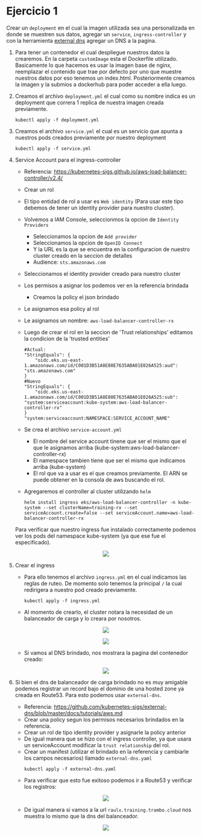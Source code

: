 # Ejercicio 1
Crear un `deployment` en el cual la imagen utilizada sea una personalizada en donde se muestren sus datos, agregar un `service`, `ingress-controller` y con la herramienta [external dns](https://github.com/kubernetes-sigs/external-dns) agregar un DNS a la pagina. 

1. Para tener un contenedor el cual despliegue nuestros datos la crearemos. En la carpeta `customImage` esta el Dockerfile utilizado. Basicamente lo que hacemos es usar la imagen base de nginx, reemplazar el contenido que trae por defecto por uno que muestre nuestros datos por eso tenemos un index.html. Posteriormente creamos la imagen y la submios a dockerhub para poder acceder a ella luego.

2. Creamos el archivo `deployment.yml` el cual como su nombre indica es un deployment que correra 1 replica de nuestra imagen creada previamente. 
    ```
    kubectl apply -f deployment.yml
    ```

3. Creamos el archivo `service.yml` el cual es un servicio que apunta a nuestros pods creados previamente por nuestro deployment
    ```
    kubectl apply -f service.yml
    ```

4. Service Account para el ingress-controller 
    - Referencia: https://kubernetes-sigs.github.io/aws-load-balancer-controller/v2.4/
    - Crear un rol 
    - El tipo entidad de rol a usar es `Web identity` (Para usar este tipo debemos de tener un identity provider para nuestro cluster).
    - Volvemos a IAM Console, seleccionmos la opcion de `Identity Providers`
      + Seleccionamos la opcion de `Add provider`
      + Seleccionamos la opcion de `OpenID Connect`
      + Y la URL es la que se encuentra en la configuracion de nuestro cluster creado en la seccion de detalles
      + Audience: `sts.amazonaws.com`
    - Seleccionamos el identity provider creado para nuestro cluster
    - Los permisos a asignar los podemos ver en la referencia brindada 
      + Creamos la policy el json brindado
    - Le asignamos esa policy al rol
    - Le asignamos un nombre: `aws-load-balancer-controller-rx`
    - Luego de crear el rol en la seccion de 'Trust relationships' editamos la condicion de la 'trusted entities'
        ```
        #Actual: 
        "StringEquals": {
            "oidc.eks.us-east-1.amazonaws.com/id/C001D3B51A8E80E7635ABA01E026A525:aud": "sts.amazonaws.com"
        }
        #Nuevo
        "StringEquals": {
            "oidc.eks.us-east-1.amazonaws.com/id/C001D3B51A8E80E7635ABA01E026A525:sub": "system:serviceaccount:kube-system:aws-load-balancer-controller-rx"
        }
        "system:serviceaccount:NAMESPACE:SERVICE_ACCOUNT_NAME"
        ```

    - Se crea el archivo `service-account.yml` 
        + El nombre del service account tinene que ser el mismo que el que le asignamos arriba (kube-system:aws-load-balancer-controller-rx)
        + El namespace tambien tiene que ser el mismo que indicamos arriba (kube-system)
        + El rol que va a usar es el que creamos previamente. El ARN se puede obtener en la consola de aws buscando el rol.

    - Agregaremos el controller al cluster utilizando `helm`
        ```
        helm install ingress eks/aws-load-balancer-controller -n kube-system --set clusterName=training-rx --set serviceAccount.create=false --set serviceAccount.name=aws-load-balancer-controller-rx
        ```
    Para verificar que nuestro ingress fue instalado correctamente podemos ver los pods del namespace kube-system (ya que ese fue el especificado).
    
    <p align="center">
        <img src="https://user-images.githubusercontent.com/30850990/158033392-93591304-06c4-471f-9ea9-37f196e907ff.png"/>
    </p>

5. Crear el ingress
    - Para ello tenemos el archivo `ingress.yml` en el cual indicamos las reglas de ruteo. De momento solo tenemos la principal `/` la cual redirigera a nuestro pod creado previamente. 
        ```
        kubectl apply -f ingress.yml
        ```
    - Al momento de crearlo, el cluster notara la necesidad de un balanceador de carga y lo creara por nosotros. 

    <p align="center">
        <img src="https://user-images.githubusercontent.com/30850990/158033566-4fde248b-cb2f-4d3e-b5c1-786a49685a12.png"/>
    </p>

    <p align="center">
        <img src="https://user-images.githubusercontent.com/30850990/158033713-f0a45239-0248-491b-8307-b8b88bbde748.png"/>
    </p>

    - Si vamos al DNS brindado, nos mostrara la pagina del contenedor creado:
    <p align="center">
        <img src="https://user-images.githubusercontent.com/30850990/158033747-4ad03382-4648-4fe6-90f3-d815c1d8e6c1.png"/>
    </p>
    
6. Si bien el dns de balanceador de carga brindado no es muy amigable podemos registrar un record  bajo el dominio de una hosted zone ya creada en Route53. Para esto podemos usar `external-dns`.
    - Referencia: https://github.com/kubernetes-sigs/external-dns/blob/master/docs/tutorials/aws.md
    - Crear una policy segun los permisos necesarios brindados en la referencia.
    - Crear un rol de tipo identity provider y asignarle la policy anterior
    - De igual manera que se hizo con el ingress controller, ya que usara un serviceAccount modificar la `trust relationship` del rol.
    - Crear un manifest (utilizar el brindado en la referencia y cambiarle los campos necesarios) llamado `external-dns.yaml`
        ```
        kubectl apply -f external-dns.yaml
        ```
    - Para verificar que esto fue exitoso podemos ir a Route53 y verificar los registros:

    <p align="center">
        <img src="https://user-images.githubusercontent.com/30850990/158034071-d6ba7868-7484-4942-80fa-a723a2cbcf71.png"/>
    </p>


    - De igual manera si vamos a la url `raulx.training.trambo.cloud` nos muestra lo mismo que la dns del balanceador.

    <p align="center">
        <img src="https://user-images.githubusercontent.com/30850990/158034105-a75767d0-9b68-48da-84c3-50d246638764.png"/>
    </p>
    